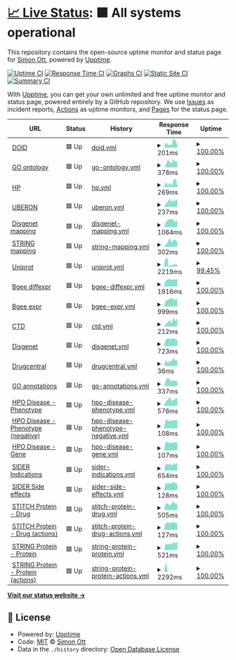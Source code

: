 # [📈 Live Status](https://nomisto.github.io/upptime): <!--live status--> **🟩 All systems operational**

This repository contains the open-source uptime monitor and status page for [Simon Ott](https://nomisto.github.io/upptime), powered by [Upptime](https://github.com/upptime/upptime).

[![Uptime CI](https://github.com/nomisto/upptime/workflows/Uptime%20CI/badge.svg)](https://github.com/nomisto/upptime/actions?query=workflow%3A%22Uptime+CI%22)
[![Response Time CI](https://github.com/nomisto/upptime/workflows/Response%20Time%20CI/badge.svg)](https://github.com/nomisto/upptime/actions?query=workflow%3A%22Response+Time+CI%22)
[![Graphs CI](https://github.com/nomisto/upptime/workflows/Graphs%20CI/badge.svg)](https://github.com/nomisto/upptime/actions?query=workflow%3A%22Graphs+CI%22)
[![Static Site CI](https://github.com/nomisto/upptime/workflows/Static%20Site%20CI/badge.svg)](https://github.com/nomisto/upptime/actions?query=workflow%3A%22Static+Site+CI%22)
[![Summary CI](https://github.com/nomisto/upptime/workflows/Summary%20CI/badge.svg)](https://github.com/nomisto/upptime/actions?query=workflow%3A%22Summary+CI%22)

With [Upptime](https://upptime.js.org), you can get your own unlimited and free uptime monitor and status page, powered entirely by a GitHub repository. We use [Issues](https://github.com/nomisto/upptime/issues) as incident reports, [Actions](https://github.com/nomisto/upptime/actions) as uptime monitors, and [Pages](https://nomisto.github.io/upptime) for the status page.

<!--start: status pages-->
<!-- This summary is generated by Upptime (https://github.com/upptime/upptime) -->
<!-- Do not edit this manually, your changes will be overwritten -->
<!-- prettier-ignore -->
| URL | Status | History | Response Time | Uptime |
| --- | ------ | ------- | ------------- | ------ |
| <img alt="" src="https://favicons.githubusercontent.com/raw.githubusercontent.com" height="13"> [DOID](https://raw.githubusercontent.com/DiseaseOntology/HumanDiseaseOntology/main/src/ontology/doid.obo) | 🟩 Up | [doid.yml](https://github.com/nomisto/upptime/commits/HEAD/history/doid.yml) | <details><summary><img alt="Response time graph" src="./graphs/doid/response-time-week.png" height="20"> 201ms</summary><br><a href="https://nomisto.github.io/upptime/history/doid"><img alt="Response time 253" src="https://img.shields.io/endpoint?url=https%3A%2F%2Fraw.githubusercontent.com%2Fnomisto%2Fupptime%2FHEAD%2Fapi%2Fdoid%2Fresponse-time.json"></a><br><a href="https://nomisto.github.io/upptime/history/doid"><img alt="24-hour response time 119" src="https://img.shields.io/endpoint?url=https%3A%2F%2Fraw.githubusercontent.com%2Fnomisto%2Fupptime%2FHEAD%2Fapi%2Fdoid%2Fresponse-time-day.json"></a><br><a href="https://nomisto.github.io/upptime/history/doid"><img alt="7-day response time 201" src="https://img.shields.io/endpoint?url=https%3A%2F%2Fraw.githubusercontent.com%2Fnomisto%2Fupptime%2FHEAD%2Fapi%2Fdoid%2Fresponse-time-week.json"></a><br><a href="https://nomisto.github.io/upptime/history/doid"><img alt="30-day response time 232" src="https://img.shields.io/endpoint?url=https%3A%2F%2Fraw.githubusercontent.com%2Fnomisto%2Fupptime%2FHEAD%2Fapi%2Fdoid%2Fresponse-time-month.json"></a><br><a href="https://nomisto.github.io/upptime/history/doid"><img alt="1-year response time 253" src="https://img.shields.io/endpoint?url=https%3A%2F%2Fraw.githubusercontent.com%2Fnomisto%2Fupptime%2FHEAD%2Fapi%2Fdoid%2Fresponse-time-year.json"></a></details> | <details><summary><a href="https://nomisto.github.io/upptime/history/doid">100.00%</a></summary><a href="https://nomisto.github.io/upptime/history/doid"><img alt="All-time uptime 100.00%" src="https://img.shields.io/endpoint?url=https%3A%2F%2Fraw.githubusercontent.com%2Fnomisto%2Fupptime%2FHEAD%2Fapi%2Fdoid%2Fuptime.json"></a><br><a href="https://nomisto.github.io/upptime/history/doid"><img alt="24-hour uptime 100.00%" src="https://img.shields.io/endpoint?url=https%3A%2F%2Fraw.githubusercontent.com%2Fnomisto%2Fupptime%2FHEAD%2Fapi%2Fdoid%2Fuptime-day.json"></a><br><a href="https://nomisto.github.io/upptime/history/doid"><img alt="7-day uptime 100.00%" src="https://img.shields.io/endpoint?url=https%3A%2F%2Fraw.githubusercontent.com%2Fnomisto%2Fupptime%2FHEAD%2Fapi%2Fdoid%2Fuptime-week.json"></a><br><a href="https://nomisto.github.io/upptime/history/doid"><img alt="30-day uptime 100.00%" src="https://img.shields.io/endpoint?url=https%3A%2F%2Fraw.githubusercontent.com%2Fnomisto%2Fupptime%2FHEAD%2Fapi%2Fdoid%2Fuptime-month.json"></a><br><a href="https://nomisto.github.io/upptime/history/doid"><img alt="1-year uptime 100.00%" src="https://img.shields.io/endpoint?url=https%3A%2F%2Fraw.githubusercontent.com%2Fnomisto%2Fupptime%2FHEAD%2Fapi%2Fdoid%2Fuptime-year.json"></a></details>
| <img alt="" src="https://favicons.githubusercontent.com/purl.obolibrary.org" height="13"> [GO ontology](http://purl.obolibrary.org/obo/go/go-basic.obo) | 🟩 Up | [go-ontology.yml](https://github.com/nomisto/upptime/commits/HEAD/history/go-ontology.yml) | <details><summary><img alt="Response time graph" src="./graphs/go-ontology/response-time-week.png" height="20"> 378ms</summary><br><a href="https://nomisto.github.io/upptime/history/go-ontology"><img alt="Response time 449" src="https://img.shields.io/endpoint?url=https%3A%2F%2Fraw.githubusercontent.com%2Fnomisto%2Fupptime%2FHEAD%2Fapi%2Fgo-ontology%2Fresponse-time.json"></a><br><a href="https://nomisto.github.io/upptime/history/go-ontology"><img alt="24-hour response time 425" src="https://img.shields.io/endpoint?url=https%3A%2F%2Fraw.githubusercontent.com%2Fnomisto%2Fupptime%2FHEAD%2Fapi%2Fgo-ontology%2Fresponse-time-day.json"></a><br><a href="https://nomisto.github.io/upptime/history/go-ontology"><img alt="7-day response time 378" src="https://img.shields.io/endpoint?url=https%3A%2F%2Fraw.githubusercontent.com%2Fnomisto%2Fupptime%2FHEAD%2Fapi%2Fgo-ontology%2Fresponse-time-week.json"></a><br><a href="https://nomisto.github.io/upptime/history/go-ontology"><img alt="30-day response time 451" src="https://img.shields.io/endpoint?url=https%3A%2F%2Fraw.githubusercontent.com%2Fnomisto%2Fupptime%2FHEAD%2Fapi%2Fgo-ontology%2Fresponse-time-month.json"></a><br><a href="https://nomisto.github.io/upptime/history/go-ontology"><img alt="1-year response time 449" src="https://img.shields.io/endpoint?url=https%3A%2F%2Fraw.githubusercontent.com%2Fnomisto%2Fupptime%2FHEAD%2Fapi%2Fgo-ontology%2Fresponse-time-year.json"></a></details> | <details><summary><a href="https://nomisto.github.io/upptime/history/go-ontology">100.00%</a></summary><a href="https://nomisto.github.io/upptime/history/go-ontology"><img alt="All-time uptime 100.00%" src="https://img.shields.io/endpoint?url=https%3A%2F%2Fraw.githubusercontent.com%2Fnomisto%2Fupptime%2FHEAD%2Fapi%2Fgo-ontology%2Fuptime.json"></a><br><a href="https://nomisto.github.io/upptime/history/go-ontology"><img alt="24-hour uptime 100.00%" src="https://img.shields.io/endpoint?url=https%3A%2F%2Fraw.githubusercontent.com%2Fnomisto%2Fupptime%2FHEAD%2Fapi%2Fgo-ontology%2Fuptime-day.json"></a><br><a href="https://nomisto.github.io/upptime/history/go-ontology"><img alt="7-day uptime 100.00%" src="https://img.shields.io/endpoint?url=https%3A%2F%2Fraw.githubusercontent.com%2Fnomisto%2Fupptime%2FHEAD%2Fapi%2Fgo-ontology%2Fuptime-week.json"></a><br><a href="https://nomisto.github.io/upptime/history/go-ontology"><img alt="30-day uptime 100.00%" src="https://img.shields.io/endpoint?url=https%3A%2F%2Fraw.githubusercontent.com%2Fnomisto%2Fupptime%2FHEAD%2Fapi%2Fgo-ontology%2Fuptime-month.json"></a><br><a href="https://nomisto.github.io/upptime/history/go-ontology"><img alt="1-year uptime 100.00%" src="https://img.shields.io/endpoint?url=https%3A%2F%2Fraw.githubusercontent.com%2Fnomisto%2Fupptime%2FHEAD%2Fapi%2Fgo-ontology%2Fuptime-year.json"></a></details>
| <img alt="" src="https://favicons.githubusercontent.com/raw.githubusercontent.com" height="13"> [HP](https://raw.githubusercontent.com/obophenotype/human-phenotype-ontology/master/hp.obo) | 🟩 Up | [hp.yml](https://github.com/nomisto/upptime/commits/HEAD/history/hp.yml) | <details><summary><img alt="Response time graph" src="./graphs/hp/response-time-week.png" height="20"> 269ms</summary><br><a href="https://nomisto.github.io/upptime/history/hp"><img alt="Response time 269" src="https://img.shields.io/endpoint?url=https%3A%2F%2Fraw.githubusercontent.com%2Fnomisto%2Fupptime%2FHEAD%2Fapi%2Fhp%2Fresponse-time.json"></a><br><a href="https://nomisto.github.io/upptime/history/hp"><img alt="24-hour response time 90" src="https://img.shields.io/endpoint?url=https%3A%2F%2Fraw.githubusercontent.com%2Fnomisto%2Fupptime%2FHEAD%2Fapi%2Fhp%2Fresponse-time-day.json"></a><br><a href="https://nomisto.github.io/upptime/history/hp"><img alt="7-day response time 269" src="https://img.shields.io/endpoint?url=https%3A%2F%2Fraw.githubusercontent.com%2Fnomisto%2Fupptime%2FHEAD%2Fapi%2Fhp%2Fresponse-time-week.json"></a><br><a href="https://nomisto.github.io/upptime/history/hp"><img alt="30-day response time 408" src="https://img.shields.io/endpoint?url=https%3A%2F%2Fraw.githubusercontent.com%2Fnomisto%2Fupptime%2FHEAD%2Fapi%2Fhp%2Fresponse-time-month.json"></a><br><a href="https://nomisto.github.io/upptime/history/hp"><img alt="1-year response time 269" src="https://img.shields.io/endpoint?url=https%3A%2F%2Fraw.githubusercontent.com%2Fnomisto%2Fupptime%2FHEAD%2Fapi%2Fhp%2Fresponse-time-year.json"></a></details> | <details><summary><a href="https://nomisto.github.io/upptime/history/hp">100.00%</a></summary><a href="https://nomisto.github.io/upptime/history/hp"><img alt="All-time uptime 100.00%" src="https://img.shields.io/endpoint?url=https%3A%2F%2Fraw.githubusercontent.com%2Fnomisto%2Fupptime%2FHEAD%2Fapi%2Fhp%2Fuptime.json"></a><br><a href="https://nomisto.github.io/upptime/history/hp"><img alt="24-hour uptime 100.00%" src="https://img.shields.io/endpoint?url=https%3A%2F%2Fraw.githubusercontent.com%2Fnomisto%2Fupptime%2FHEAD%2Fapi%2Fhp%2Fuptime-day.json"></a><br><a href="https://nomisto.github.io/upptime/history/hp"><img alt="7-day uptime 100.00%" src="https://img.shields.io/endpoint?url=https%3A%2F%2Fraw.githubusercontent.com%2Fnomisto%2Fupptime%2FHEAD%2Fapi%2Fhp%2Fuptime-week.json"></a><br><a href="https://nomisto.github.io/upptime/history/hp"><img alt="30-day uptime 100.00%" src="https://img.shields.io/endpoint?url=https%3A%2F%2Fraw.githubusercontent.com%2Fnomisto%2Fupptime%2FHEAD%2Fapi%2Fhp%2Fuptime-month.json"></a><br><a href="https://nomisto.github.io/upptime/history/hp"><img alt="1-year uptime 100.00%" src="https://img.shields.io/endpoint?url=https%3A%2F%2Fraw.githubusercontent.com%2Fnomisto%2Fupptime%2FHEAD%2Fapi%2Fhp%2Fuptime-year.json"></a></details>
| <img alt="" src="https://favicons.githubusercontent.com/ontologies.berkeleybop.org" height="13"> [UBERON](http://ontologies.berkeleybop.org/uberon/ext.obo) | 🟩 Up | [uberon.yml](https://github.com/nomisto/upptime/commits/HEAD/history/uberon.yml) | <details><summary><img alt="Response time graph" src="./graphs/uberon/response-time-week.png" height="20"> 237ms</summary><br><a href="https://nomisto.github.io/upptime/history/uberon"><img alt="Response time 264" src="https://img.shields.io/endpoint?url=https%3A%2F%2Fraw.githubusercontent.com%2Fnomisto%2Fupptime%2FHEAD%2Fapi%2Fuberon%2Fresponse-time.json"></a><br><a href="https://nomisto.github.io/upptime/history/uberon"><img alt="24-hour response time 307" src="https://img.shields.io/endpoint?url=https%3A%2F%2Fraw.githubusercontent.com%2Fnomisto%2Fupptime%2FHEAD%2Fapi%2Fuberon%2Fresponse-time-day.json"></a><br><a href="https://nomisto.github.io/upptime/history/uberon"><img alt="7-day response time 237" src="https://img.shields.io/endpoint?url=https%3A%2F%2Fraw.githubusercontent.com%2Fnomisto%2Fupptime%2FHEAD%2Fapi%2Fuberon%2Fresponse-time-week.json"></a><br><a href="https://nomisto.github.io/upptime/history/uberon"><img alt="30-day response time 260" src="https://img.shields.io/endpoint?url=https%3A%2F%2Fraw.githubusercontent.com%2Fnomisto%2Fupptime%2FHEAD%2Fapi%2Fuberon%2Fresponse-time-month.json"></a><br><a href="https://nomisto.github.io/upptime/history/uberon"><img alt="1-year response time 264" src="https://img.shields.io/endpoint?url=https%3A%2F%2Fraw.githubusercontent.com%2Fnomisto%2Fupptime%2FHEAD%2Fapi%2Fuberon%2Fresponse-time-year.json"></a></details> | <details><summary><a href="https://nomisto.github.io/upptime/history/uberon">100.00%</a></summary><a href="https://nomisto.github.io/upptime/history/uberon"><img alt="All-time uptime 100.00%" src="https://img.shields.io/endpoint?url=https%3A%2F%2Fraw.githubusercontent.com%2Fnomisto%2Fupptime%2FHEAD%2Fapi%2Fuberon%2Fuptime.json"></a><br><a href="https://nomisto.github.io/upptime/history/uberon"><img alt="24-hour uptime 100.00%" src="https://img.shields.io/endpoint?url=https%3A%2F%2Fraw.githubusercontent.com%2Fnomisto%2Fupptime%2FHEAD%2Fapi%2Fuberon%2Fuptime-day.json"></a><br><a href="https://nomisto.github.io/upptime/history/uberon"><img alt="7-day uptime 100.00%" src="https://img.shields.io/endpoint?url=https%3A%2F%2Fraw.githubusercontent.com%2Fnomisto%2Fupptime%2FHEAD%2Fapi%2Fuberon%2Fuptime-week.json"></a><br><a href="https://nomisto.github.io/upptime/history/uberon"><img alt="30-day uptime 100.00%" src="https://img.shields.io/endpoint?url=https%3A%2F%2Fraw.githubusercontent.com%2Fnomisto%2Fupptime%2FHEAD%2Fapi%2Fuberon%2Fuptime-month.json"></a><br><a href="https://nomisto.github.io/upptime/history/uberon"><img alt="1-year uptime 100.00%" src="https://img.shields.io/endpoint?url=https%3A%2F%2Fraw.githubusercontent.com%2Fnomisto%2Fupptime%2FHEAD%2Fapi%2Fuberon%2Fuptime-year.json"></a></details>
| <img alt="" src="https://favicons.githubusercontent.com/www.disgenet.org" height="13"> [Disgenet mapping](http://www.disgenet.org/static/disgenet_ap1/files/downloads/disease_mappings.tsv.gz) | 🟩 Up | [disgenet-mapping.yml](https://github.com/nomisto/upptime/commits/HEAD/history/disgenet-mapping.yml) | <details><summary><img alt="Response time graph" src="./graphs/disgenet-mapping/response-time-week.png" height="20"> 1064ms</summary><br><a href="https://nomisto.github.io/upptime/history/disgenet-mapping"><img alt="Response time 1039" src="https://img.shields.io/endpoint?url=https%3A%2F%2Fraw.githubusercontent.com%2Fnomisto%2Fupptime%2FHEAD%2Fapi%2Fdisgenet-mapping%2Fresponse-time.json"></a><br><a href="https://nomisto.github.io/upptime/history/disgenet-mapping"><img alt="24-hour response time 1137" src="https://img.shields.io/endpoint?url=https%3A%2F%2Fraw.githubusercontent.com%2Fnomisto%2Fupptime%2FHEAD%2Fapi%2Fdisgenet-mapping%2Fresponse-time-day.json"></a><br><a href="https://nomisto.github.io/upptime/history/disgenet-mapping"><img alt="7-day response time 1064" src="https://img.shields.io/endpoint?url=https%3A%2F%2Fraw.githubusercontent.com%2Fnomisto%2Fupptime%2FHEAD%2Fapi%2Fdisgenet-mapping%2Fresponse-time-week.json"></a><br><a href="https://nomisto.github.io/upptime/history/disgenet-mapping"><img alt="30-day response time 1004" src="https://img.shields.io/endpoint?url=https%3A%2F%2Fraw.githubusercontent.com%2Fnomisto%2Fupptime%2FHEAD%2Fapi%2Fdisgenet-mapping%2Fresponse-time-month.json"></a><br><a href="https://nomisto.github.io/upptime/history/disgenet-mapping"><img alt="1-year response time 1039" src="https://img.shields.io/endpoint?url=https%3A%2F%2Fraw.githubusercontent.com%2Fnomisto%2Fupptime%2FHEAD%2Fapi%2Fdisgenet-mapping%2Fresponse-time-year.json"></a></details> | <details><summary><a href="https://nomisto.github.io/upptime/history/disgenet-mapping">100.00%</a></summary><a href="https://nomisto.github.io/upptime/history/disgenet-mapping"><img alt="All-time uptime 99.92%" src="https://img.shields.io/endpoint?url=https%3A%2F%2Fraw.githubusercontent.com%2Fnomisto%2Fupptime%2FHEAD%2Fapi%2Fdisgenet-mapping%2Fuptime.json"></a><br><a href="https://nomisto.github.io/upptime/history/disgenet-mapping"><img alt="24-hour uptime 100.00%" src="https://img.shields.io/endpoint?url=https%3A%2F%2Fraw.githubusercontent.com%2Fnomisto%2Fupptime%2FHEAD%2Fapi%2Fdisgenet-mapping%2Fuptime-day.json"></a><br><a href="https://nomisto.github.io/upptime/history/disgenet-mapping"><img alt="7-day uptime 100.00%" src="https://img.shields.io/endpoint?url=https%3A%2F%2Fraw.githubusercontent.com%2Fnomisto%2Fupptime%2FHEAD%2Fapi%2Fdisgenet-mapping%2Fuptime-week.json"></a><br><a href="https://nomisto.github.io/upptime/history/disgenet-mapping"><img alt="30-day uptime 99.96%" src="https://img.shields.io/endpoint?url=https%3A%2F%2Fraw.githubusercontent.com%2Fnomisto%2Fupptime%2FHEAD%2Fapi%2Fdisgenet-mapping%2Fuptime-month.json"></a><br><a href="https://nomisto.github.io/upptime/history/disgenet-mapping"><img alt="1-year uptime 99.92%" src="https://img.shields.io/endpoint?url=https%3A%2F%2Fraw.githubusercontent.com%2Fnomisto%2Fupptime%2FHEAD%2Fapi%2Fdisgenet-mapping%2Fuptime-year.json"></a></details>
| <img alt="" src="https://favicons.githubusercontent.com/string-db.org" height="13"> [STRING mapping](http://string-db.org/mapping_files/entrez/human.entrez_2_string.2018.tsv.gz) | 🟩 Up | [string-mapping.yml](https://github.com/nomisto/upptime/commits/HEAD/history/string-mapping.yml) | <details><summary><img alt="Response time graph" src="./graphs/string-mapping/response-time-week.png" height="20"> 302ms</summary><br><a href="https://nomisto.github.io/upptime/history/string-mapping"><img alt="Response time 326" src="https://img.shields.io/endpoint?url=https%3A%2F%2Fraw.githubusercontent.com%2Fnomisto%2Fupptime%2FHEAD%2Fapi%2Fstring-mapping%2Fresponse-time.json"></a><br><a href="https://nomisto.github.io/upptime/history/string-mapping"><img alt="24-hour response time 222" src="https://img.shields.io/endpoint?url=https%3A%2F%2Fraw.githubusercontent.com%2Fnomisto%2Fupptime%2FHEAD%2Fapi%2Fstring-mapping%2Fresponse-time-day.json"></a><br><a href="https://nomisto.github.io/upptime/history/string-mapping"><img alt="7-day response time 302" src="https://img.shields.io/endpoint?url=https%3A%2F%2Fraw.githubusercontent.com%2Fnomisto%2Fupptime%2FHEAD%2Fapi%2Fstring-mapping%2Fresponse-time-week.json"></a><br><a href="https://nomisto.github.io/upptime/history/string-mapping"><img alt="30-day response time 320" src="https://img.shields.io/endpoint?url=https%3A%2F%2Fraw.githubusercontent.com%2Fnomisto%2Fupptime%2FHEAD%2Fapi%2Fstring-mapping%2Fresponse-time-month.json"></a><br><a href="https://nomisto.github.io/upptime/history/string-mapping"><img alt="1-year response time 326" src="https://img.shields.io/endpoint?url=https%3A%2F%2Fraw.githubusercontent.com%2Fnomisto%2Fupptime%2FHEAD%2Fapi%2Fstring-mapping%2Fresponse-time-year.json"></a></details> | <details><summary><a href="https://nomisto.github.io/upptime/history/string-mapping">100.00%</a></summary><a href="https://nomisto.github.io/upptime/history/string-mapping"><img alt="All-time uptime 99.98%" src="https://img.shields.io/endpoint?url=https%3A%2F%2Fraw.githubusercontent.com%2Fnomisto%2Fupptime%2FHEAD%2Fapi%2Fstring-mapping%2Fuptime.json"></a><br><a href="https://nomisto.github.io/upptime/history/string-mapping"><img alt="24-hour uptime 100.00%" src="https://img.shields.io/endpoint?url=https%3A%2F%2Fraw.githubusercontent.com%2Fnomisto%2Fupptime%2FHEAD%2Fapi%2Fstring-mapping%2Fuptime-day.json"></a><br><a href="https://nomisto.github.io/upptime/history/string-mapping"><img alt="7-day uptime 100.00%" src="https://img.shields.io/endpoint?url=https%3A%2F%2Fraw.githubusercontent.com%2Fnomisto%2Fupptime%2FHEAD%2Fapi%2Fstring-mapping%2Fuptime-week.json"></a><br><a href="https://nomisto.github.io/upptime/history/string-mapping"><img alt="30-day uptime 100.00%" src="https://img.shields.io/endpoint?url=https%3A%2F%2Fraw.githubusercontent.com%2Fnomisto%2Fupptime%2FHEAD%2Fapi%2Fstring-mapping%2Fuptime-month.json"></a><br><a href="https://nomisto.github.io/upptime/history/string-mapping"><img alt="1-year uptime 99.98%" src="https://img.shields.io/endpoint?url=https%3A%2F%2Fraw.githubusercontent.com%2Fnomisto%2Fupptime%2FHEAD%2Fapi%2Fstring-mapping%2Fuptime-year.json"></a></details>
| <img alt="" src="https://favicons.githubusercontent.com/ftp.uniprot.org" height="13"> [Uniprot](ftp://ftp.uniprot.org/pub/databases/uniprot/current_release/knowledgebase/idmapping/by_organism/HUMAN_9606_idmapping_selected.tab.gz) | 🟩 Up | [uniprot.yml](https://github.com/nomisto/upptime/commits/HEAD/history/uniprot.yml) | <details><summary><img alt="Response time graph" src="./graphs/uniprot/response-time-week.png" height="20"> 2219ms</summary><br><a href="https://nomisto.github.io/upptime/history/uniprot"><img alt="Response time 3072" src="https://img.shields.io/endpoint?url=https%3A%2F%2Fraw.githubusercontent.com%2Fnomisto%2Fupptime%2FHEAD%2Fapi%2Funiprot%2Fresponse-time.json"></a><br><a href="https://nomisto.github.io/upptime/history/uniprot"><img alt="24-hour response time 1370" src="https://img.shields.io/endpoint?url=https%3A%2F%2Fraw.githubusercontent.com%2Fnomisto%2Fupptime%2FHEAD%2Fapi%2Funiprot%2Fresponse-time-day.json"></a><br><a href="https://nomisto.github.io/upptime/history/uniprot"><img alt="7-day response time 2219" src="https://img.shields.io/endpoint?url=https%3A%2F%2Fraw.githubusercontent.com%2Fnomisto%2Fupptime%2FHEAD%2Fapi%2Funiprot%2Fresponse-time-week.json"></a><br><a href="https://nomisto.github.io/upptime/history/uniprot"><img alt="30-day response time 1699" src="https://img.shields.io/endpoint?url=https%3A%2F%2Fraw.githubusercontent.com%2Fnomisto%2Fupptime%2FHEAD%2Fapi%2Funiprot%2Fresponse-time-month.json"></a><br><a href="https://nomisto.github.io/upptime/history/uniprot"><img alt="1-year response time 3072" src="https://img.shields.io/endpoint?url=https%3A%2F%2Fraw.githubusercontent.com%2Fnomisto%2Fupptime%2FHEAD%2Fapi%2Funiprot%2Fresponse-time-year.json"></a></details> | <details><summary><a href="https://nomisto.github.io/upptime/history/uniprot">99.45%</a></summary><a href="https://nomisto.github.io/upptime/history/uniprot"><img alt="All-time uptime 99.47%" src="https://img.shields.io/endpoint?url=https%3A%2F%2Fraw.githubusercontent.com%2Fnomisto%2Fupptime%2FHEAD%2Fapi%2Funiprot%2Fuptime.json"></a><br><a href="https://nomisto.github.io/upptime/history/uniprot"><img alt="24-hour uptime 97.26%" src="https://img.shields.io/endpoint?url=https%3A%2F%2Fraw.githubusercontent.com%2Fnomisto%2Fupptime%2FHEAD%2Fapi%2Funiprot%2Fuptime-day.json"></a><br><a href="https://nomisto.github.io/upptime/history/uniprot"><img alt="7-day uptime 99.45%" src="https://img.shields.io/endpoint?url=https%3A%2F%2Fraw.githubusercontent.com%2Fnomisto%2Fupptime%2FHEAD%2Fapi%2Funiprot%2Fuptime-week.json"></a><br><a href="https://nomisto.github.io/upptime/history/uniprot"><img alt="30-day uptime 99.87%" src="https://img.shields.io/endpoint?url=https%3A%2F%2Fraw.githubusercontent.com%2Fnomisto%2Fupptime%2FHEAD%2Fapi%2Funiprot%2Fuptime-month.json"></a><br><a href="https://nomisto.github.io/upptime/history/uniprot"><img alt="1-year uptime 99.47%" src="https://img.shields.io/endpoint?url=https%3A%2F%2Fraw.githubusercontent.com%2Fnomisto%2Fupptime%2FHEAD%2Fapi%2Funiprot%2Fuptime-year.json"></a></details>
| <img alt="" src="https://favicons.githubusercontent.com/ftp.bgee.org" height="13"> [Bgee diffexpr](ftp://ftp.bgee.org/bgee_v13/download/calls/diff_expr_calls/Homo_sapiens_diffexpr-anatomy-simple.tsv.zip) | 🟩 Up | [bgee-diffexpr.yml](https://github.com/nomisto/upptime/commits/HEAD/history/bgee-diffexpr.yml) | <details><summary><img alt="Response time graph" src="./graphs/bgee-diffexpr/response-time-week.png" height="20"> 1916ms</summary><br><a href="https://nomisto.github.io/upptime/history/bgee-diffexpr"><img alt="Response time 2045" src="https://img.shields.io/endpoint?url=https%3A%2F%2Fraw.githubusercontent.com%2Fnomisto%2Fupptime%2FHEAD%2Fapi%2Fbgee-diffexpr%2Fresponse-time.json"></a><br><a href="https://nomisto.github.io/upptime/history/bgee-diffexpr"><img alt="24-hour response time 2061" src="https://img.shields.io/endpoint?url=https%3A%2F%2Fraw.githubusercontent.com%2Fnomisto%2Fupptime%2FHEAD%2Fapi%2Fbgee-diffexpr%2Fresponse-time-day.json"></a><br><a href="https://nomisto.github.io/upptime/history/bgee-diffexpr"><img alt="7-day response time 1916" src="https://img.shields.io/endpoint?url=https%3A%2F%2Fraw.githubusercontent.com%2Fnomisto%2Fupptime%2FHEAD%2Fapi%2Fbgee-diffexpr%2Fresponse-time-week.json"></a><br><a href="https://nomisto.github.io/upptime/history/bgee-diffexpr"><img alt="30-day response time 1982" src="https://img.shields.io/endpoint?url=https%3A%2F%2Fraw.githubusercontent.com%2Fnomisto%2Fupptime%2FHEAD%2Fapi%2Fbgee-diffexpr%2Fresponse-time-month.json"></a><br><a href="https://nomisto.github.io/upptime/history/bgee-diffexpr"><img alt="1-year response time 2045" src="https://img.shields.io/endpoint?url=https%3A%2F%2Fraw.githubusercontent.com%2Fnomisto%2Fupptime%2FHEAD%2Fapi%2Fbgee-diffexpr%2Fresponse-time-year.json"></a></details> | <details><summary><a href="https://nomisto.github.io/upptime/history/bgee-diffexpr">100.00%</a></summary><a href="https://nomisto.github.io/upptime/history/bgee-diffexpr"><img alt="All-time uptime 99.99%" src="https://img.shields.io/endpoint?url=https%3A%2F%2Fraw.githubusercontent.com%2Fnomisto%2Fupptime%2FHEAD%2Fapi%2Fbgee-diffexpr%2Fuptime.json"></a><br><a href="https://nomisto.github.io/upptime/history/bgee-diffexpr"><img alt="24-hour uptime 100.00%" src="https://img.shields.io/endpoint?url=https%3A%2F%2Fraw.githubusercontent.com%2Fnomisto%2Fupptime%2FHEAD%2Fapi%2Fbgee-diffexpr%2Fuptime-day.json"></a><br><a href="https://nomisto.github.io/upptime/history/bgee-diffexpr"><img alt="7-day uptime 100.00%" src="https://img.shields.io/endpoint?url=https%3A%2F%2Fraw.githubusercontent.com%2Fnomisto%2Fupptime%2FHEAD%2Fapi%2Fbgee-diffexpr%2Fuptime-week.json"></a><br><a href="https://nomisto.github.io/upptime/history/bgee-diffexpr"><img alt="30-day uptime 99.95%" src="https://img.shields.io/endpoint?url=https%3A%2F%2Fraw.githubusercontent.com%2Fnomisto%2Fupptime%2FHEAD%2Fapi%2Fbgee-diffexpr%2Fuptime-month.json"></a><br><a href="https://nomisto.github.io/upptime/history/bgee-diffexpr"><img alt="1-year uptime 99.99%" src="https://img.shields.io/endpoint?url=https%3A%2F%2Fraw.githubusercontent.com%2Fnomisto%2Fupptime%2FHEAD%2Fapi%2Fbgee-diffexpr%2Fuptime-year.json"></a></details>
| <img alt="" src="https://favicons.githubusercontent.com/ftp.bgee.org" height="13"> [Bgee expr](ftp://ftp.bgee.org/current/download/calls/expr_calls/Homo_sapiens_expr_simple.tsv.gz) | 🟩 Up | [bgee-expr.yml](https://github.com/nomisto/upptime/commits/HEAD/history/bgee-expr.yml) | <details><summary><img alt="Response time graph" src="./graphs/bgee-expr/response-time-week.png" height="20"> 999ms</summary><br><a href="https://nomisto.github.io/upptime/history/bgee-expr"><img alt="Response time 955" src="https://img.shields.io/endpoint?url=https%3A%2F%2Fraw.githubusercontent.com%2Fnomisto%2Fupptime%2FHEAD%2Fapi%2Fbgee-expr%2Fresponse-time.json"></a><br><a href="https://nomisto.github.io/upptime/history/bgee-expr"><img alt="24-hour response time 1103" src="https://img.shields.io/endpoint?url=https%3A%2F%2Fraw.githubusercontent.com%2Fnomisto%2Fupptime%2FHEAD%2Fapi%2Fbgee-expr%2Fresponse-time-day.json"></a><br><a href="https://nomisto.github.io/upptime/history/bgee-expr"><img alt="7-day response time 999" src="https://img.shields.io/endpoint?url=https%3A%2F%2Fraw.githubusercontent.com%2Fnomisto%2Fupptime%2FHEAD%2Fapi%2Fbgee-expr%2Fresponse-time-week.json"></a><br><a href="https://nomisto.github.io/upptime/history/bgee-expr"><img alt="30-day response time 946" src="https://img.shields.io/endpoint?url=https%3A%2F%2Fraw.githubusercontent.com%2Fnomisto%2Fupptime%2FHEAD%2Fapi%2Fbgee-expr%2Fresponse-time-month.json"></a><br><a href="https://nomisto.github.io/upptime/history/bgee-expr"><img alt="1-year response time 955" src="https://img.shields.io/endpoint?url=https%3A%2F%2Fraw.githubusercontent.com%2Fnomisto%2Fupptime%2FHEAD%2Fapi%2Fbgee-expr%2Fresponse-time-year.json"></a></details> | <details><summary><a href="https://nomisto.github.io/upptime/history/bgee-expr">100.00%</a></summary><a href="https://nomisto.github.io/upptime/history/bgee-expr"><img alt="All-time uptime 100.00%" src="https://img.shields.io/endpoint?url=https%3A%2F%2Fraw.githubusercontent.com%2Fnomisto%2Fupptime%2FHEAD%2Fapi%2Fbgee-expr%2Fuptime.json"></a><br><a href="https://nomisto.github.io/upptime/history/bgee-expr"><img alt="24-hour uptime 100.00%" src="https://img.shields.io/endpoint?url=https%3A%2F%2Fraw.githubusercontent.com%2Fnomisto%2Fupptime%2FHEAD%2Fapi%2Fbgee-expr%2Fuptime-day.json"></a><br><a href="https://nomisto.github.io/upptime/history/bgee-expr"><img alt="7-day uptime 100.00%" src="https://img.shields.io/endpoint?url=https%3A%2F%2Fraw.githubusercontent.com%2Fnomisto%2Fupptime%2FHEAD%2Fapi%2Fbgee-expr%2Fuptime-week.json"></a><br><a href="https://nomisto.github.io/upptime/history/bgee-expr"><img alt="30-day uptime 100.00%" src="https://img.shields.io/endpoint?url=https%3A%2F%2Fraw.githubusercontent.com%2Fnomisto%2Fupptime%2FHEAD%2Fapi%2Fbgee-expr%2Fuptime-month.json"></a><br><a href="https://nomisto.github.io/upptime/history/bgee-expr"><img alt="1-year uptime 100.00%" src="https://img.shields.io/endpoint?url=https%3A%2F%2Fraw.githubusercontent.com%2Fnomisto%2Fupptime%2FHEAD%2Fapi%2Fbgee-expr%2Fuptime-year.json"></a></details>
| <img alt="" src="https://favicons.githubusercontent.com/ctdbase.org" height="13"> [CTD](http://ctdbase.org/reports/CTD_genes_pathways.tsv.gz) | 🟩 Up | [ctd.yml](https://github.com/nomisto/upptime/commits/HEAD/history/ctd.yml) | <details><summary><img alt="Response time graph" src="./graphs/ctd/response-time-week.png" height="20"> 212ms</summary><br><a href="https://nomisto.github.io/upptime/history/ctd"><img alt="Response time 230" src="https://img.shields.io/endpoint?url=https%3A%2F%2Fraw.githubusercontent.com%2Fnomisto%2Fupptime%2FHEAD%2Fapi%2Fctd%2Fresponse-time.json"></a><br><a href="https://nomisto.github.io/upptime/history/ctd"><img alt="24-hour response time 295" src="https://img.shields.io/endpoint?url=https%3A%2F%2Fraw.githubusercontent.com%2Fnomisto%2Fupptime%2FHEAD%2Fapi%2Fctd%2Fresponse-time-day.json"></a><br><a href="https://nomisto.github.io/upptime/history/ctd"><img alt="7-day response time 212" src="https://img.shields.io/endpoint?url=https%3A%2F%2Fraw.githubusercontent.com%2Fnomisto%2Fupptime%2FHEAD%2Fapi%2Fctd%2Fresponse-time-week.json"></a><br><a href="https://nomisto.github.io/upptime/history/ctd"><img alt="30-day response time 197" src="https://img.shields.io/endpoint?url=https%3A%2F%2Fraw.githubusercontent.com%2Fnomisto%2Fupptime%2FHEAD%2Fapi%2Fctd%2Fresponse-time-month.json"></a><br><a href="https://nomisto.github.io/upptime/history/ctd"><img alt="1-year response time 230" src="https://img.shields.io/endpoint?url=https%3A%2F%2Fraw.githubusercontent.com%2Fnomisto%2Fupptime%2FHEAD%2Fapi%2Fctd%2Fresponse-time-year.json"></a></details> | <details><summary><a href="https://nomisto.github.io/upptime/history/ctd">100.00%</a></summary><a href="https://nomisto.github.io/upptime/history/ctd"><img alt="All-time uptime 99.96%" src="https://img.shields.io/endpoint?url=https%3A%2F%2Fraw.githubusercontent.com%2Fnomisto%2Fupptime%2FHEAD%2Fapi%2Fctd%2Fuptime.json"></a><br><a href="https://nomisto.github.io/upptime/history/ctd"><img alt="24-hour uptime 100.00%" src="https://img.shields.io/endpoint?url=https%3A%2F%2Fraw.githubusercontent.com%2Fnomisto%2Fupptime%2FHEAD%2Fapi%2Fctd%2Fuptime-day.json"></a><br><a href="https://nomisto.github.io/upptime/history/ctd"><img alt="7-day uptime 100.00%" src="https://img.shields.io/endpoint?url=https%3A%2F%2Fraw.githubusercontent.com%2Fnomisto%2Fupptime%2FHEAD%2Fapi%2Fctd%2Fuptime-week.json"></a><br><a href="https://nomisto.github.io/upptime/history/ctd"><img alt="30-day uptime 100.00%" src="https://img.shields.io/endpoint?url=https%3A%2F%2Fraw.githubusercontent.com%2Fnomisto%2Fupptime%2FHEAD%2Fapi%2Fctd%2Fuptime-month.json"></a><br><a href="https://nomisto.github.io/upptime/history/ctd"><img alt="1-year uptime 99.96%" src="https://img.shields.io/endpoint?url=https%3A%2F%2Fraw.githubusercontent.com%2Fnomisto%2Fupptime%2FHEAD%2Fapi%2Fctd%2Fuptime-year.json"></a></details>
| <img alt="" src="https://favicons.githubusercontent.com/www.disgenet.org" height="13"> [Disgenet](http://www.disgenet.org/static/disgenet_ap1/files/downloads/curated_gene_disease_associations.tsv.gz) | 🟩 Up | [disgenet.yml](https://github.com/nomisto/upptime/commits/HEAD/history/disgenet.yml) | <details><summary><img alt="Response time graph" src="./graphs/disgenet/response-time-week.png" height="20"> 723ms</summary><br><a href="https://nomisto.github.io/upptime/history/disgenet"><img alt="Response time 756" src="https://img.shields.io/endpoint?url=https%3A%2F%2Fraw.githubusercontent.com%2Fnomisto%2Fupptime%2FHEAD%2Fapi%2Fdisgenet%2Fresponse-time.json"></a><br><a href="https://nomisto.github.io/upptime/history/disgenet"><img alt="24-hour response time 668" src="https://img.shields.io/endpoint?url=https%3A%2F%2Fraw.githubusercontent.com%2Fnomisto%2Fupptime%2FHEAD%2Fapi%2Fdisgenet%2Fresponse-time-day.json"></a><br><a href="https://nomisto.github.io/upptime/history/disgenet"><img alt="7-day response time 723" src="https://img.shields.io/endpoint?url=https%3A%2F%2Fraw.githubusercontent.com%2Fnomisto%2Fupptime%2FHEAD%2Fapi%2Fdisgenet%2Fresponse-time-week.json"></a><br><a href="https://nomisto.github.io/upptime/history/disgenet"><img alt="30-day response time 723" src="https://img.shields.io/endpoint?url=https%3A%2F%2Fraw.githubusercontent.com%2Fnomisto%2Fupptime%2FHEAD%2Fapi%2Fdisgenet%2Fresponse-time-month.json"></a><br><a href="https://nomisto.github.io/upptime/history/disgenet"><img alt="1-year response time 756" src="https://img.shields.io/endpoint?url=https%3A%2F%2Fraw.githubusercontent.com%2Fnomisto%2Fupptime%2FHEAD%2Fapi%2Fdisgenet%2Fresponse-time-year.json"></a></details> | <details><summary><a href="https://nomisto.github.io/upptime/history/disgenet">100.00%</a></summary><a href="https://nomisto.github.io/upptime/history/disgenet"><img alt="All-time uptime 99.92%" src="https://img.shields.io/endpoint?url=https%3A%2F%2Fraw.githubusercontent.com%2Fnomisto%2Fupptime%2FHEAD%2Fapi%2Fdisgenet%2Fuptime.json"></a><br><a href="https://nomisto.github.io/upptime/history/disgenet"><img alt="24-hour uptime 100.00%" src="https://img.shields.io/endpoint?url=https%3A%2F%2Fraw.githubusercontent.com%2Fnomisto%2Fupptime%2FHEAD%2Fapi%2Fdisgenet%2Fuptime-day.json"></a><br><a href="https://nomisto.github.io/upptime/history/disgenet"><img alt="7-day uptime 100.00%" src="https://img.shields.io/endpoint?url=https%3A%2F%2Fraw.githubusercontent.com%2Fnomisto%2Fupptime%2FHEAD%2Fapi%2Fdisgenet%2Fuptime-week.json"></a><br><a href="https://nomisto.github.io/upptime/history/disgenet"><img alt="30-day uptime 99.96%" src="https://img.shields.io/endpoint?url=https%3A%2F%2Fraw.githubusercontent.com%2Fnomisto%2Fupptime%2FHEAD%2Fapi%2Fdisgenet%2Fuptime-month.json"></a><br><a href="https://nomisto.github.io/upptime/history/disgenet"><img alt="1-year uptime 99.92%" src="https://img.shields.io/endpoint?url=https%3A%2F%2Fraw.githubusercontent.com%2Fnomisto%2Fupptime%2FHEAD%2Fapi%2Fdisgenet%2Fuptime-year.json"></a></details>
| <img alt="" src="https://favicons.githubusercontent.com/unmtid-shinyapps.net" height="13"> [Drugcentral](https://unmtid-shinyapps.net/download/DrugCentral/20180826/drugcentral.dump.08262018.sql.gz) | 🟩 Up | [drugcentral.yml](https://github.com/nomisto/upptime/commits/HEAD/history/drugcentral.yml) | <details><summary><img alt="Response time graph" src="./graphs/drugcentral/response-time-week.png" height="20"> 36ms</summary><br><a href="https://nomisto.github.io/upptime/history/drugcentral"><img alt="Response time 48" src="https://img.shields.io/endpoint?url=https%3A%2F%2Fraw.githubusercontent.com%2Fnomisto%2Fupptime%2FHEAD%2Fapi%2Fdrugcentral%2Fresponse-time.json"></a><br><a href="https://nomisto.github.io/upptime/history/drugcentral"><img alt="24-hour response time 41" src="https://img.shields.io/endpoint?url=https%3A%2F%2Fraw.githubusercontent.com%2Fnomisto%2Fupptime%2FHEAD%2Fapi%2Fdrugcentral%2Fresponse-time-day.json"></a><br><a href="https://nomisto.github.io/upptime/history/drugcentral"><img alt="7-day response time 36" src="https://img.shields.io/endpoint?url=https%3A%2F%2Fraw.githubusercontent.com%2Fnomisto%2Fupptime%2FHEAD%2Fapi%2Fdrugcentral%2Fresponse-time-week.json"></a><br><a href="https://nomisto.github.io/upptime/history/drugcentral"><img alt="30-day response time 37" src="https://img.shields.io/endpoint?url=https%3A%2F%2Fraw.githubusercontent.com%2Fnomisto%2Fupptime%2FHEAD%2Fapi%2Fdrugcentral%2Fresponse-time-month.json"></a><br><a href="https://nomisto.github.io/upptime/history/drugcentral"><img alt="1-year response time 48" src="https://img.shields.io/endpoint?url=https%3A%2F%2Fraw.githubusercontent.com%2Fnomisto%2Fupptime%2FHEAD%2Fapi%2Fdrugcentral%2Fresponse-time-year.json"></a></details> | <details><summary><a href="https://nomisto.github.io/upptime/history/drugcentral">100.00%</a></summary><a href="https://nomisto.github.io/upptime/history/drugcentral"><img alt="All-time uptime 99.98%" src="https://img.shields.io/endpoint?url=https%3A%2F%2Fraw.githubusercontent.com%2Fnomisto%2Fupptime%2FHEAD%2Fapi%2Fdrugcentral%2Fuptime.json"></a><br><a href="https://nomisto.github.io/upptime/history/drugcentral"><img alt="24-hour uptime 100.00%" src="https://img.shields.io/endpoint?url=https%3A%2F%2Fraw.githubusercontent.com%2Fnomisto%2Fupptime%2FHEAD%2Fapi%2Fdrugcentral%2Fuptime-day.json"></a><br><a href="https://nomisto.github.io/upptime/history/drugcentral"><img alt="7-day uptime 100.00%" src="https://img.shields.io/endpoint?url=https%3A%2F%2Fraw.githubusercontent.com%2Fnomisto%2Fupptime%2FHEAD%2Fapi%2Fdrugcentral%2Fuptime-week.json"></a><br><a href="https://nomisto.github.io/upptime/history/drugcentral"><img alt="30-day uptime 100.00%" src="https://img.shields.io/endpoint?url=https%3A%2F%2Fraw.githubusercontent.com%2Fnomisto%2Fupptime%2FHEAD%2Fapi%2Fdrugcentral%2Fuptime-month.json"></a><br><a href="https://nomisto.github.io/upptime/history/drugcentral"><img alt="1-year uptime 99.98%" src="https://img.shields.io/endpoint?url=https%3A%2F%2Fraw.githubusercontent.com%2Fnomisto%2Fupptime%2FHEAD%2Fapi%2Fdrugcentral%2Fuptime-year.json"></a></details>
| <img alt="" src="https://favicons.githubusercontent.com/geneontology.org" height="13"> [GO annotations](http://geneontology.org/gene-associations/goa_human.gaf.gz) | 🟩 Up | [go-annotations.yml](https://github.com/nomisto/upptime/commits/HEAD/history/go-annotations.yml) | <details><summary><img alt="Response time graph" src="./graphs/go-annotations/response-time-week.png" height="20"> 337ms</summary><br><a href="https://nomisto.github.io/upptime/history/go-annotations"><img alt="Response time 353" src="https://img.shields.io/endpoint?url=https%3A%2F%2Fraw.githubusercontent.com%2Fnomisto%2Fupptime%2FHEAD%2Fapi%2Fgo-annotations%2Fresponse-time.json"></a><br><a href="https://nomisto.github.io/upptime/history/go-annotations"><img alt="24-hour response time 299" src="https://img.shields.io/endpoint?url=https%3A%2F%2Fraw.githubusercontent.com%2Fnomisto%2Fupptime%2FHEAD%2Fapi%2Fgo-annotations%2Fresponse-time-day.json"></a><br><a href="https://nomisto.github.io/upptime/history/go-annotations"><img alt="7-day response time 337" src="https://img.shields.io/endpoint?url=https%3A%2F%2Fraw.githubusercontent.com%2Fnomisto%2Fupptime%2FHEAD%2Fapi%2Fgo-annotations%2Fresponse-time-week.json"></a><br><a href="https://nomisto.github.io/upptime/history/go-annotations"><img alt="30-day response time 336" src="https://img.shields.io/endpoint?url=https%3A%2F%2Fraw.githubusercontent.com%2Fnomisto%2Fupptime%2FHEAD%2Fapi%2Fgo-annotations%2Fresponse-time-month.json"></a><br><a href="https://nomisto.github.io/upptime/history/go-annotations"><img alt="1-year response time 353" src="https://img.shields.io/endpoint?url=https%3A%2F%2Fraw.githubusercontent.com%2Fnomisto%2Fupptime%2FHEAD%2Fapi%2Fgo-annotations%2Fresponse-time-year.json"></a></details> | <details><summary><a href="https://nomisto.github.io/upptime/history/go-annotations">100.00%</a></summary><a href="https://nomisto.github.io/upptime/history/go-annotations"><img alt="All-time uptime 100.00%" src="https://img.shields.io/endpoint?url=https%3A%2F%2Fraw.githubusercontent.com%2Fnomisto%2Fupptime%2FHEAD%2Fapi%2Fgo-annotations%2Fuptime.json"></a><br><a href="https://nomisto.github.io/upptime/history/go-annotations"><img alt="24-hour uptime 100.00%" src="https://img.shields.io/endpoint?url=https%3A%2F%2Fraw.githubusercontent.com%2Fnomisto%2Fupptime%2FHEAD%2Fapi%2Fgo-annotations%2Fuptime-day.json"></a><br><a href="https://nomisto.github.io/upptime/history/go-annotations"><img alt="7-day uptime 100.00%" src="https://img.shields.io/endpoint?url=https%3A%2F%2Fraw.githubusercontent.com%2Fnomisto%2Fupptime%2FHEAD%2Fapi%2Fgo-annotations%2Fuptime-week.json"></a><br><a href="https://nomisto.github.io/upptime/history/go-annotations"><img alt="30-day uptime 100.00%" src="https://img.shields.io/endpoint?url=https%3A%2F%2Fraw.githubusercontent.com%2Fnomisto%2Fupptime%2FHEAD%2Fapi%2Fgo-annotations%2Fuptime-month.json"></a><br><a href="https://nomisto.github.io/upptime/history/go-annotations"><img alt="1-year uptime 100.00%" src="https://img.shields.io/endpoint?url=https%3A%2F%2Fraw.githubusercontent.com%2Fnomisto%2Fupptime%2FHEAD%2Fapi%2Fgo-annotations%2Fuptime-year.json"></a></details>
| <img alt="" src="https://favicons.githubusercontent.com/purl.obolibrary.org" height="13"> [HPO Disease - Phenotype](http://purl.obolibrary.org/obo/hp/hpoa/phenotype_annotation.tab) | 🟩 Up | [hpo-disease-phenotype.yml](https://github.com/nomisto/upptime/commits/HEAD/history/hpo-disease-phenotype.yml) | <details><summary><img alt="Response time graph" src="./graphs/hpo-disease-phenotype/response-time-week.png" height="20"> 576ms</summary><br><a href="https://nomisto.github.io/upptime/history/hpo-disease-phenotype"><img alt="Response time 570" src="https://img.shields.io/endpoint?url=https%3A%2F%2Fraw.githubusercontent.com%2Fnomisto%2Fupptime%2FHEAD%2Fapi%2Fhpo-disease-phenotype%2Fresponse-time.json"></a><br><a href="https://nomisto.github.io/upptime/history/hpo-disease-phenotype"><img alt="24-hour response time 686" src="https://img.shields.io/endpoint?url=https%3A%2F%2Fraw.githubusercontent.com%2Fnomisto%2Fupptime%2FHEAD%2Fapi%2Fhpo-disease-phenotype%2Fresponse-time-day.json"></a><br><a href="https://nomisto.github.io/upptime/history/hpo-disease-phenotype"><img alt="7-day response time 576" src="https://img.shields.io/endpoint?url=https%3A%2F%2Fraw.githubusercontent.com%2Fnomisto%2Fupptime%2FHEAD%2Fapi%2Fhpo-disease-phenotype%2Fresponse-time-week.json"></a><br><a href="https://nomisto.github.io/upptime/history/hpo-disease-phenotype"><img alt="30-day response time 563" src="https://img.shields.io/endpoint?url=https%3A%2F%2Fraw.githubusercontent.com%2Fnomisto%2Fupptime%2FHEAD%2Fapi%2Fhpo-disease-phenotype%2Fresponse-time-month.json"></a><br><a href="https://nomisto.github.io/upptime/history/hpo-disease-phenotype"><img alt="1-year response time 570" src="https://img.shields.io/endpoint?url=https%3A%2F%2Fraw.githubusercontent.com%2Fnomisto%2Fupptime%2FHEAD%2Fapi%2Fhpo-disease-phenotype%2Fresponse-time-year.json"></a></details> | <details><summary><a href="https://nomisto.github.io/upptime/history/hpo-disease-phenotype">100.00%</a></summary><a href="https://nomisto.github.io/upptime/history/hpo-disease-phenotype"><img alt="All-time uptime 99.27%" src="https://img.shields.io/endpoint?url=https%3A%2F%2Fraw.githubusercontent.com%2Fnomisto%2Fupptime%2FHEAD%2Fapi%2Fhpo-disease-phenotype%2Fuptime.json"></a><br><a href="https://nomisto.github.io/upptime/history/hpo-disease-phenotype"><img alt="24-hour uptime 100.00%" src="https://img.shields.io/endpoint?url=https%3A%2F%2Fraw.githubusercontent.com%2Fnomisto%2Fupptime%2FHEAD%2Fapi%2Fhpo-disease-phenotype%2Fuptime-day.json"></a><br><a href="https://nomisto.github.io/upptime/history/hpo-disease-phenotype"><img alt="7-day uptime 100.00%" src="https://img.shields.io/endpoint?url=https%3A%2F%2Fraw.githubusercontent.com%2Fnomisto%2Fupptime%2FHEAD%2Fapi%2Fhpo-disease-phenotype%2Fuptime-week.json"></a><br><a href="https://nomisto.github.io/upptime/history/hpo-disease-phenotype"><img alt="30-day uptime 99.87%" src="https://img.shields.io/endpoint?url=https%3A%2F%2Fraw.githubusercontent.com%2Fnomisto%2Fupptime%2FHEAD%2Fapi%2Fhpo-disease-phenotype%2Fuptime-month.json"></a><br><a href="https://nomisto.github.io/upptime/history/hpo-disease-phenotype"><img alt="1-year uptime 99.27%" src="https://img.shields.io/endpoint?url=https%3A%2F%2Fraw.githubusercontent.com%2Fnomisto%2Fupptime%2FHEAD%2Fapi%2Fhpo-disease-phenotype%2Fuptime-year.json"></a></details>
| <img alt="" src="https://favicons.githubusercontent.com/purl.obolibrary.org" height="13"> [HPO Disease - Phenotype (negative)](http://purl.obolibrary.org/obo/hp/hpoa/phenotype_annotation_negated.tab) | 🟩 Up | [hpo-disease-phenotype-negative.yml](https://github.com/nomisto/upptime/commits/HEAD/history/hpo-disease-phenotype-negative.yml) | <details><summary><img alt="Response time graph" src="./graphs/hpo-disease-phenotype-negative/response-time-week.png" height="20"> 108ms</summary><br><a href="https://nomisto.github.io/upptime/history/hpo-disease-phenotype-negative"><img alt="Response time 107" src="https://img.shields.io/endpoint?url=https%3A%2F%2Fraw.githubusercontent.com%2Fnomisto%2Fupptime%2FHEAD%2Fapi%2Fhpo-disease-phenotype-negative%2Fresponse-time.json"></a><br><a href="https://nomisto.github.io/upptime/history/hpo-disease-phenotype-negative"><img alt="24-hour response time 110" src="https://img.shields.io/endpoint?url=https%3A%2F%2Fraw.githubusercontent.com%2Fnomisto%2Fupptime%2FHEAD%2Fapi%2Fhpo-disease-phenotype-negative%2Fresponse-time-day.json"></a><br><a href="https://nomisto.github.io/upptime/history/hpo-disease-phenotype-negative"><img alt="7-day response time 108" src="https://img.shields.io/endpoint?url=https%3A%2F%2Fraw.githubusercontent.com%2Fnomisto%2Fupptime%2FHEAD%2Fapi%2Fhpo-disease-phenotype-negative%2Fresponse-time-week.json"></a><br><a href="https://nomisto.github.io/upptime/history/hpo-disease-phenotype-negative"><img alt="30-day response time 105" src="https://img.shields.io/endpoint?url=https%3A%2F%2Fraw.githubusercontent.com%2Fnomisto%2Fupptime%2FHEAD%2Fapi%2Fhpo-disease-phenotype-negative%2Fresponse-time-month.json"></a><br><a href="https://nomisto.github.io/upptime/history/hpo-disease-phenotype-negative"><img alt="1-year response time 107" src="https://img.shields.io/endpoint?url=https%3A%2F%2Fraw.githubusercontent.com%2Fnomisto%2Fupptime%2FHEAD%2Fapi%2Fhpo-disease-phenotype-negative%2Fresponse-time-year.json"></a></details> | <details><summary><a href="https://nomisto.github.io/upptime/history/hpo-disease-phenotype-negative">100.00%</a></summary><a href="https://nomisto.github.io/upptime/history/hpo-disease-phenotype-negative"><img alt="All-time uptime 99.26%" src="https://img.shields.io/endpoint?url=https%3A%2F%2Fraw.githubusercontent.com%2Fnomisto%2Fupptime%2FHEAD%2Fapi%2Fhpo-disease-phenotype-negative%2Fuptime.json"></a><br><a href="https://nomisto.github.io/upptime/history/hpo-disease-phenotype-negative"><img alt="24-hour uptime 100.00%" src="https://img.shields.io/endpoint?url=https%3A%2F%2Fraw.githubusercontent.com%2Fnomisto%2Fupptime%2FHEAD%2Fapi%2Fhpo-disease-phenotype-negative%2Fuptime-day.json"></a><br><a href="https://nomisto.github.io/upptime/history/hpo-disease-phenotype-negative"><img alt="7-day uptime 100.00%" src="https://img.shields.io/endpoint?url=https%3A%2F%2Fraw.githubusercontent.com%2Fnomisto%2Fupptime%2FHEAD%2Fapi%2Fhpo-disease-phenotype-negative%2Fuptime-week.json"></a><br><a href="https://nomisto.github.io/upptime/history/hpo-disease-phenotype-negative"><img alt="30-day uptime 99.91%" src="https://img.shields.io/endpoint?url=https%3A%2F%2Fraw.githubusercontent.com%2Fnomisto%2Fupptime%2FHEAD%2Fapi%2Fhpo-disease-phenotype-negative%2Fuptime-month.json"></a><br><a href="https://nomisto.github.io/upptime/history/hpo-disease-phenotype-negative"><img alt="1-year uptime 99.26%" src="https://img.shields.io/endpoint?url=https%3A%2F%2Fraw.githubusercontent.com%2Fnomisto%2Fupptime%2FHEAD%2Fapi%2Fhpo-disease-phenotype-negative%2Fuptime-year.json"></a></details>
| <img alt="" src="https://favicons.githubusercontent.com/purl.obolibrary.org" height="13"> [HPO Disease - Gene](http://purl.obolibrary.org/obo/hp/hpoa/genes_to_phenotype.txt) | 🟩 Up | [hpo-disease-gene.yml](https://github.com/nomisto/upptime/commits/HEAD/history/hpo-disease-gene.yml) | <details><summary><img alt="Response time graph" src="./graphs/hpo-disease-gene/response-time-week.png" height="20"> 107ms</summary><br><a href="https://nomisto.github.io/upptime/history/hpo-disease-gene"><img alt="Response time 106" src="https://img.shields.io/endpoint?url=https%3A%2F%2Fraw.githubusercontent.com%2Fnomisto%2Fupptime%2FHEAD%2Fapi%2Fhpo-disease-gene%2Fresponse-time.json"></a><br><a href="https://nomisto.github.io/upptime/history/hpo-disease-gene"><img alt="24-hour response time 107" src="https://img.shields.io/endpoint?url=https%3A%2F%2Fraw.githubusercontent.com%2Fnomisto%2Fupptime%2FHEAD%2Fapi%2Fhpo-disease-gene%2Fresponse-time-day.json"></a><br><a href="https://nomisto.github.io/upptime/history/hpo-disease-gene"><img alt="7-day response time 107" src="https://img.shields.io/endpoint?url=https%3A%2F%2Fraw.githubusercontent.com%2Fnomisto%2Fupptime%2FHEAD%2Fapi%2Fhpo-disease-gene%2Fresponse-time-week.json"></a><br><a href="https://nomisto.github.io/upptime/history/hpo-disease-gene"><img alt="30-day response time 104" src="https://img.shields.io/endpoint?url=https%3A%2F%2Fraw.githubusercontent.com%2Fnomisto%2Fupptime%2FHEAD%2Fapi%2Fhpo-disease-gene%2Fresponse-time-month.json"></a><br><a href="https://nomisto.github.io/upptime/history/hpo-disease-gene"><img alt="1-year response time 106" src="https://img.shields.io/endpoint?url=https%3A%2F%2Fraw.githubusercontent.com%2Fnomisto%2Fupptime%2FHEAD%2Fapi%2Fhpo-disease-gene%2Fresponse-time-year.json"></a></details> | <details><summary><a href="https://nomisto.github.io/upptime/history/hpo-disease-gene">100.00%</a></summary><a href="https://nomisto.github.io/upptime/history/hpo-disease-gene"><img alt="All-time uptime 99.26%" src="https://img.shields.io/endpoint?url=https%3A%2F%2Fraw.githubusercontent.com%2Fnomisto%2Fupptime%2FHEAD%2Fapi%2Fhpo-disease-gene%2Fuptime.json"></a><br><a href="https://nomisto.github.io/upptime/history/hpo-disease-gene"><img alt="24-hour uptime 100.00%" src="https://img.shields.io/endpoint?url=https%3A%2F%2Fraw.githubusercontent.com%2Fnomisto%2Fupptime%2FHEAD%2Fapi%2Fhpo-disease-gene%2Fuptime-day.json"></a><br><a href="https://nomisto.github.io/upptime/history/hpo-disease-gene"><img alt="7-day uptime 100.00%" src="https://img.shields.io/endpoint?url=https%3A%2F%2Fraw.githubusercontent.com%2Fnomisto%2Fupptime%2FHEAD%2Fapi%2Fhpo-disease-gene%2Fuptime-week.json"></a><br><a href="https://nomisto.github.io/upptime/history/hpo-disease-gene"><img alt="30-day uptime 99.91%" src="https://img.shields.io/endpoint?url=https%3A%2F%2Fraw.githubusercontent.com%2Fnomisto%2Fupptime%2FHEAD%2Fapi%2Fhpo-disease-gene%2Fuptime-month.json"></a><br><a href="https://nomisto.github.io/upptime/history/hpo-disease-gene"><img alt="1-year uptime 99.26%" src="https://img.shields.io/endpoint?url=https%3A%2F%2Fraw.githubusercontent.com%2Fnomisto%2Fupptime%2FHEAD%2Fapi%2Fhpo-disease-gene%2Fuptime-year.json"></a></details>
| <img alt="" src="https://favicons.githubusercontent.com/sideeffects.embl.de" height="13"> [SIDER Indications](http://sideeffects.embl.de/media/download/meddra_all_indications.tsv.gz) | 🟩 Up | [sider-indications.yml](https://github.com/nomisto/upptime/commits/HEAD/history/sider-indications.yml) | <details><summary><img alt="Response time graph" src="./graphs/sider-indications/response-time-week.png" height="20"> 654ms</summary><br><a href="https://nomisto.github.io/upptime/history/sider-indications"><img alt="Response time 807" src="https://img.shields.io/endpoint?url=https%3A%2F%2Fraw.githubusercontent.com%2Fnomisto%2Fupptime%2FHEAD%2Fapi%2Fsider-indications%2Fresponse-time.json"></a><br><a href="https://nomisto.github.io/upptime/history/sider-indications"><img alt="24-hour response time 818" src="https://img.shields.io/endpoint?url=https%3A%2F%2Fraw.githubusercontent.com%2Fnomisto%2Fupptime%2FHEAD%2Fapi%2Fsider-indications%2Fresponse-time-day.json"></a><br><a href="https://nomisto.github.io/upptime/history/sider-indications"><img alt="7-day response time 654" src="https://img.shields.io/endpoint?url=https%3A%2F%2Fraw.githubusercontent.com%2Fnomisto%2Fupptime%2FHEAD%2Fapi%2Fsider-indications%2Fresponse-time-week.json"></a><br><a href="https://nomisto.github.io/upptime/history/sider-indications"><img alt="30-day response time 706" src="https://img.shields.io/endpoint?url=https%3A%2F%2Fraw.githubusercontent.com%2Fnomisto%2Fupptime%2FHEAD%2Fapi%2Fsider-indications%2Fresponse-time-month.json"></a><br><a href="https://nomisto.github.io/upptime/history/sider-indications"><img alt="1-year response time 807" src="https://img.shields.io/endpoint?url=https%3A%2F%2Fraw.githubusercontent.com%2Fnomisto%2Fupptime%2FHEAD%2Fapi%2Fsider-indications%2Fresponse-time-year.json"></a></details> | <details><summary><a href="https://nomisto.github.io/upptime/history/sider-indications">100.00%</a></summary><a href="https://nomisto.github.io/upptime/history/sider-indications"><img alt="All-time uptime 100.00%" src="https://img.shields.io/endpoint?url=https%3A%2F%2Fraw.githubusercontent.com%2Fnomisto%2Fupptime%2FHEAD%2Fapi%2Fsider-indications%2Fuptime.json"></a><br><a href="https://nomisto.github.io/upptime/history/sider-indications"><img alt="24-hour uptime 100.00%" src="https://img.shields.io/endpoint?url=https%3A%2F%2Fraw.githubusercontent.com%2Fnomisto%2Fupptime%2FHEAD%2Fapi%2Fsider-indications%2Fuptime-day.json"></a><br><a href="https://nomisto.github.io/upptime/history/sider-indications"><img alt="7-day uptime 100.00%" src="https://img.shields.io/endpoint?url=https%3A%2F%2Fraw.githubusercontent.com%2Fnomisto%2Fupptime%2FHEAD%2Fapi%2Fsider-indications%2Fuptime-week.json"></a><br><a href="https://nomisto.github.io/upptime/history/sider-indications"><img alt="30-day uptime 100.00%" src="https://img.shields.io/endpoint?url=https%3A%2F%2Fraw.githubusercontent.com%2Fnomisto%2Fupptime%2FHEAD%2Fapi%2Fsider-indications%2Fuptime-month.json"></a><br><a href="https://nomisto.github.io/upptime/history/sider-indications"><img alt="1-year uptime 100.00%" src="https://img.shields.io/endpoint?url=https%3A%2F%2Fraw.githubusercontent.com%2Fnomisto%2Fupptime%2FHEAD%2Fapi%2Fsider-indications%2Fuptime-year.json"></a></details>
| <img alt="" src="https://favicons.githubusercontent.com/sideeffects.embl.de" height="13"> [SIDER Side effects](http://sideeffects.embl.de/media/download/meddra_all_se.tsv.gz) | 🟩 Up | [sider-side-effects.yml](https://github.com/nomisto/upptime/commits/HEAD/history/sider-side-effects.yml) | <details><summary><img alt="Response time graph" src="./graphs/sider-side-effects/response-time-week.png" height="20"> 128ms</summary><br><a href="https://nomisto.github.io/upptime/history/sider-side-effects"><img alt="Response time 130" src="https://img.shields.io/endpoint?url=https%3A%2F%2Fraw.githubusercontent.com%2Fnomisto%2Fupptime%2FHEAD%2Fapi%2Fsider-side-effects%2Fresponse-time.json"></a><br><a href="https://nomisto.github.io/upptime/history/sider-side-effects"><img alt="24-hour response time 122" src="https://img.shields.io/endpoint?url=https%3A%2F%2Fraw.githubusercontent.com%2Fnomisto%2Fupptime%2FHEAD%2Fapi%2Fsider-side-effects%2Fresponse-time-day.json"></a><br><a href="https://nomisto.github.io/upptime/history/sider-side-effects"><img alt="7-day response time 128" src="https://img.shields.io/endpoint?url=https%3A%2F%2Fraw.githubusercontent.com%2Fnomisto%2Fupptime%2FHEAD%2Fapi%2Fsider-side-effects%2Fresponse-time-week.json"></a><br><a href="https://nomisto.github.io/upptime/history/sider-side-effects"><img alt="30-day response time 129" src="https://img.shields.io/endpoint?url=https%3A%2F%2Fraw.githubusercontent.com%2Fnomisto%2Fupptime%2FHEAD%2Fapi%2Fsider-side-effects%2Fresponse-time-month.json"></a><br><a href="https://nomisto.github.io/upptime/history/sider-side-effects"><img alt="1-year response time 130" src="https://img.shields.io/endpoint?url=https%3A%2F%2Fraw.githubusercontent.com%2Fnomisto%2Fupptime%2FHEAD%2Fapi%2Fsider-side-effects%2Fresponse-time-year.json"></a></details> | <details><summary><a href="https://nomisto.github.io/upptime/history/sider-side-effects">100.00%</a></summary><a href="https://nomisto.github.io/upptime/history/sider-side-effects"><img alt="All-time uptime 100.00%" src="https://img.shields.io/endpoint?url=https%3A%2F%2Fraw.githubusercontent.com%2Fnomisto%2Fupptime%2FHEAD%2Fapi%2Fsider-side-effects%2Fuptime.json"></a><br><a href="https://nomisto.github.io/upptime/history/sider-side-effects"><img alt="24-hour uptime 100.00%" src="https://img.shields.io/endpoint?url=https%3A%2F%2Fraw.githubusercontent.com%2Fnomisto%2Fupptime%2FHEAD%2Fapi%2Fsider-side-effects%2Fuptime-day.json"></a><br><a href="https://nomisto.github.io/upptime/history/sider-side-effects"><img alt="7-day uptime 100.00%" src="https://img.shields.io/endpoint?url=https%3A%2F%2Fraw.githubusercontent.com%2Fnomisto%2Fupptime%2FHEAD%2Fapi%2Fsider-side-effects%2Fuptime-week.json"></a><br><a href="https://nomisto.github.io/upptime/history/sider-side-effects"><img alt="30-day uptime 100.00%" src="https://img.shields.io/endpoint?url=https%3A%2F%2Fraw.githubusercontent.com%2Fnomisto%2Fupptime%2FHEAD%2Fapi%2Fsider-side-effects%2Fuptime-month.json"></a><br><a href="https://nomisto.github.io/upptime/history/sider-side-effects"><img alt="1-year uptime 100.00%" src="https://img.shields.io/endpoint?url=https%3A%2F%2Fraw.githubusercontent.com%2Fnomisto%2Fupptime%2FHEAD%2Fapi%2Fsider-side-effects%2Fuptime-year.json"></a></details>
| <img alt="" src="https://favicons.githubusercontent.com/stitch.embl.de" height="13"> [STITCH Protein - Drug](http://stitch.embl.de/download/protein_chemical.links.v5.0/9606.protein_chemical.links.v5.0.tsv.gz) | 🟩 Up | [stitch-protein-drug.yml](https://github.com/nomisto/upptime/commits/HEAD/history/stitch-protein-drug.yml) | <details><summary><img alt="Response time graph" src="./graphs/stitch-protein-drug/response-time-week.png" height="20"> 505ms</summary><br><a href="https://nomisto.github.io/upptime/history/stitch-protein-drug"><img alt="Response time 557" src="https://img.shields.io/endpoint?url=https%3A%2F%2Fraw.githubusercontent.com%2Fnomisto%2Fupptime%2FHEAD%2Fapi%2Fstitch-protein-drug%2Fresponse-time.json"></a><br><a href="https://nomisto.github.io/upptime/history/stitch-protein-drug"><img alt="24-hour response time 500" src="https://img.shields.io/endpoint?url=https%3A%2F%2Fraw.githubusercontent.com%2Fnomisto%2Fupptime%2FHEAD%2Fapi%2Fstitch-protein-drug%2Fresponse-time-day.json"></a><br><a href="https://nomisto.github.io/upptime/history/stitch-protein-drug"><img alt="7-day response time 505" src="https://img.shields.io/endpoint?url=https%3A%2F%2Fraw.githubusercontent.com%2Fnomisto%2Fupptime%2FHEAD%2Fapi%2Fstitch-protein-drug%2Fresponse-time-week.json"></a><br><a href="https://nomisto.github.io/upptime/history/stitch-protein-drug"><img alt="30-day response time 522" src="https://img.shields.io/endpoint?url=https%3A%2F%2Fraw.githubusercontent.com%2Fnomisto%2Fupptime%2FHEAD%2Fapi%2Fstitch-protein-drug%2Fresponse-time-month.json"></a><br><a href="https://nomisto.github.io/upptime/history/stitch-protein-drug"><img alt="1-year response time 557" src="https://img.shields.io/endpoint?url=https%3A%2F%2Fraw.githubusercontent.com%2Fnomisto%2Fupptime%2FHEAD%2Fapi%2Fstitch-protein-drug%2Fresponse-time-year.json"></a></details> | <details><summary><a href="https://nomisto.github.io/upptime/history/stitch-protein-drug">100.00%</a></summary><a href="https://nomisto.github.io/upptime/history/stitch-protein-drug"><img alt="All-time uptime 100.00%" src="https://img.shields.io/endpoint?url=https%3A%2F%2Fraw.githubusercontent.com%2Fnomisto%2Fupptime%2FHEAD%2Fapi%2Fstitch-protein-drug%2Fuptime.json"></a><br><a href="https://nomisto.github.io/upptime/history/stitch-protein-drug"><img alt="24-hour uptime 100.00%" src="https://img.shields.io/endpoint?url=https%3A%2F%2Fraw.githubusercontent.com%2Fnomisto%2Fupptime%2FHEAD%2Fapi%2Fstitch-protein-drug%2Fuptime-day.json"></a><br><a href="https://nomisto.github.io/upptime/history/stitch-protein-drug"><img alt="7-day uptime 100.00%" src="https://img.shields.io/endpoint?url=https%3A%2F%2Fraw.githubusercontent.com%2Fnomisto%2Fupptime%2FHEAD%2Fapi%2Fstitch-protein-drug%2Fuptime-week.json"></a><br><a href="https://nomisto.github.io/upptime/history/stitch-protein-drug"><img alt="30-day uptime 100.00%" src="https://img.shields.io/endpoint?url=https%3A%2F%2Fraw.githubusercontent.com%2Fnomisto%2Fupptime%2FHEAD%2Fapi%2Fstitch-protein-drug%2Fuptime-month.json"></a><br><a href="https://nomisto.github.io/upptime/history/stitch-protein-drug"><img alt="1-year uptime 100.00%" src="https://img.shields.io/endpoint?url=https%3A%2F%2Fraw.githubusercontent.com%2Fnomisto%2Fupptime%2FHEAD%2Fapi%2Fstitch-protein-drug%2Fuptime-year.json"></a></details>
| <img alt="" src="https://favicons.githubusercontent.com/stitch.embl.de" height="13"> [STITCH Protein - Drug (actions)](http://stitch.embl.de/download/actions.v5.0/9606.actions.v5.0.tsv.gz) | 🟩 Up | [stitch-protein-drug-actions.yml](https://github.com/nomisto/upptime/commits/HEAD/history/stitch-protein-drug-actions.yml) | <details><summary><img alt="Response time graph" src="./graphs/stitch-protein-drug-actions/response-time-week.png" height="20"> 127ms</summary><br><a href="https://nomisto.github.io/upptime/history/stitch-protein-drug-actions"><img alt="Response time 131" src="https://img.shields.io/endpoint?url=https%3A%2F%2Fraw.githubusercontent.com%2Fnomisto%2Fupptime%2FHEAD%2Fapi%2Fstitch-protein-drug-actions%2Fresponse-time.json"></a><br><a href="https://nomisto.github.io/upptime/history/stitch-protein-drug-actions"><img alt="24-hour response time 121" src="https://img.shields.io/endpoint?url=https%3A%2F%2Fraw.githubusercontent.com%2Fnomisto%2Fupptime%2FHEAD%2Fapi%2Fstitch-protein-drug-actions%2Fresponse-time-day.json"></a><br><a href="https://nomisto.github.io/upptime/history/stitch-protein-drug-actions"><img alt="7-day response time 127" src="https://img.shields.io/endpoint?url=https%3A%2F%2Fraw.githubusercontent.com%2Fnomisto%2Fupptime%2FHEAD%2Fapi%2Fstitch-protein-drug-actions%2Fresponse-time-week.json"></a><br><a href="https://nomisto.github.io/upptime/history/stitch-protein-drug-actions"><img alt="30-day response time 128" src="https://img.shields.io/endpoint?url=https%3A%2F%2Fraw.githubusercontent.com%2Fnomisto%2Fupptime%2FHEAD%2Fapi%2Fstitch-protein-drug-actions%2Fresponse-time-month.json"></a><br><a href="https://nomisto.github.io/upptime/history/stitch-protein-drug-actions"><img alt="1-year response time 131" src="https://img.shields.io/endpoint?url=https%3A%2F%2Fraw.githubusercontent.com%2Fnomisto%2Fupptime%2FHEAD%2Fapi%2Fstitch-protein-drug-actions%2Fresponse-time-year.json"></a></details> | <details><summary><a href="https://nomisto.github.io/upptime/history/stitch-protein-drug-actions">100.00%</a></summary><a href="https://nomisto.github.io/upptime/history/stitch-protein-drug-actions"><img alt="All-time uptime 100.00%" src="https://img.shields.io/endpoint?url=https%3A%2F%2Fraw.githubusercontent.com%2Fnomisto%2Fupptime%2FHEAD%2Fapi%2Fstitch-protein-drug-actions%2Fuptime.json"></a><br><a href="https://nomisto.github.io/upptime/history/stitch-protein-drug-actions"><img alt="24-hour uptime 100.00%" src="https://img.shields.io/endpoint?url=https%3A%2F%2Fraw.githubusercontent.com%2Fnomisto%2Fupptime%2FHEAD%2Fapi%2Fstitch-protein-drug-actions%2Fuptime-day.json"></a><br><a href="https://nomisto.github.io/upptime/history/stitch-protein-drug-actions"><img alt="7-day uptime 100.00%" src="https://img.shields.io/endpoint?url=https%3A%2F%2Fraw.githubusercontent.com%2Fnomisto%2Fupptime%2FHEAD%2Fapi%2Fstitch-protein-drug-actions%2Fuptime-week.json"></a><br><a href="https://nomisto.github.io/upptime/history/stitch-protein-drug-actions"><img alt="30-day uptime 100.00%" src="https://img.shields.io/endpoint?url=https%3A%2F%2Fraw.githubusercontent.com%2Fnomisto%2Fupptime%2FHEAD%2Fapi%2Fstitch-protein-drug-actions%2Fuptime-month.json"></a><br><a href="https://nomisto.github.io/upptime/history/stitch-protein-drug-actions"><img alt="1-year uptime 100.00%" src="https://img.shields.io/endpoint?url=https%3A%2F%2Fraw.githubusercontent.com%2Fnomisto%2Fupptime%2FHEAD%2Fapi%2Fstitch-protein-drug-actions%2Fuptime-year.json"></a></details>
| <img alt="" src="https://favicons.githubusercontent.com/stringdb-static.org" height="13"> [STRING Protein - Protein](https://stringdb-static.org/download/protein.links.v11.0/9606.protein.links.v11.0.txt.gz) | 🟩 Up | [string-protein-protein.yml](https://github.com/nomisto/upptime/commits/HEAD/history/string-protein-protein.yml) | <details><summary><img alt="Response time graph" src="./graphs/string-protein-protein/response-time-week.png" height="20"> 521ms</summary><br><a href="https://nomisto.github.io/upptime/history/string-protein-protein"><img alt="Response time 538" src="https://img.shields.io/endpoint?url=https%3A%2F%2Fraw.githubusercontent.com%2Fnomisto%2Fupptime%2FHEAD%2Fapi%2Fstring-protein-protein%2Fresponse-time.json"></a><br><a href="https://nomisto.github.io/upptime/history/string-protein-protein"><img alt="24-hour response time 660" src="https://img.shields.io/endpoint?url=https%3A%2F%2Fraw.githubusercontent.com%2Fnomisto%2Fupptime%2FHEAD%2Fapi%2Fstring-protein-protein%2Fresponse-time-day.json"></a><br><a href="https://nomisto.github.io/upptime/history/string-protein-protein"><img alt="7-day response time 521" src="https://img.shields.io/endpoint?url=https%3A%2F%2Fraw.githubusercontent.com%2Fnomisto%2Fupptime%2FHEAD%2Fapi%2Fstring-protein-protein%2Fresponse-time-week.json"></a><br><a href="https://nomisto.github.io/upptime/history/string-protein-protein"><img alt="30-day response time 517" src="https://img.shields.io/endpoint?url=https%3A%2F%2Fraw.githubusercontent.com%2Fnomisto%2Fupptime%2FHEAD%2Fapi%2Fstring-protein-protein%2Fresponse-time-month.json"></a><br><a href="https://nomisto.github.io/upptime/history/string-protein-protein"><img alt="1-year response time 538" src="https://img.shields.io/endpoint?url=https%3A%2F%2Fraw.githubusercontent.com%2Fnomisto%2Fupptime%2FHEAD%2Fapi%2Fstring-protein-protein%2Fresponse-time-year.json"></a></details> | <details><summary><a href="https://nomisto.github.io/upptime/history/string-protein-protein">100.00%</a></summary><a href="https://nomisto.github.io/upptime/history/string-protein-protein"><img alt="All-time uptime 100.00%" src="https://img.shields.io/endpoint?url=https%3A%2F%2Fraw.githubusercontent.com%2Fnomisto%2Fupptime%2FHEAD%2Fapi%2Fstring-protein-protein%2Fuptime.json"></a><br><a href="https://nomisto.github.io/upptime/history/string-protein-protein"><img alt="24-hour uptime 100.00%" src="https://img.shields.io/endpoint?url=https%3A%2F%2Fraw.githubusercontent.com%2Fnomisto%2Fupptime%2FHEAD%2Fapi%2Fstring-protein-protein%2Fuptime-day.json"></a><br><a href="https://nomisto.github.io/upptime/history/string-protein-protein"><img alt="7-day uptime 100.00%" src="https://img.shields.io/endpoint?url=https%3A%2F%2Fraw.githubusercontent.com%2Fnomisto%2Fupptime%2FHEAD%2Fapi%2Fstring-protein-protein%2Fuptime-week.json"></a><br><a href="https://nomisto.github.io/upptime/history/string-protein-protein"><img alt="30-day uptime 100.00%" src="https://img.shields.io/endpoint?url=https%3A%2F%2Fraw.githubusercontent.com%2Fnomisto%2Fupptime%2FHEAD%2Fapi%2Fstring-protein-protein%2Fuptime-month.json"></a><br><a href="https://nomisto.github.io/upptime/history/string-protein-protein"><img alt="1-year uptime 100.00%" src="https://img.shields.io/endpoint?url=https%3A%2F%2Fraw.githubusercontent.com%2Fnomisto%2Fupptime%2FHEAD%2Fapi%2Fstring-protein-protein%2Fuptime-year.json"></a></details>
| <img alt="" src="https://favicons.githubusercontent.com/stringdb-static.org" height="13"> [STRING Protein - Protein (actions)](https://stringdb-static.org/download/protein.actions.v11.0/9606.protein.actions.v11.0.txt.gz) | 🟩 Up | [string-protein-protein-actions.yml](https://github.com/nomisto/upptime/commits/HEAD/history/string-protein-protein-actions.yml) | <details><summary><img alt="Response time graph" src="./graphs/string-protein-protein-actions/response-time-week.png" height="20"> 2292ms</summary><br><a href="https://nomisto.github.io/upptime/history/string-protein-protein-actions"><img alt="Response time 354" src="https://img.shields.io/endpoint?url=https%3A%2F%2Fraw.githubusercontent.com%2Fnomisto%2Fupptime%2FHEAD%2Fapi%2Fstring-protein-protein-actions%2Fresponse-time.json"></a><br><a href="https://nomisto.github.io/upptime/history/string-protein-protein-actions"><img alt="24-hour response time 153" src="https://img.shields.io/endpoint?url=https%3A%2F%2Fraw.githubusercontent.com%2Fnomisto%2Fupptime%2FHEAD%2Fapi%2Fstring-protein-protein-actions%2Fresponse-time-day.json"></a><br><a href="https://nomisto.github.io/upptime/history/string-protein-protein-actions"><img alt="7-day response time 2292" src="https://img.shields.io/endpoint?url=https%3A%2F%2Fraw.githubusercontent.com%2Fnomisto%2Fupptime%2FHEAD%2Fapi%2Fstring-protein-protein-actions%2Fresponse-time-week.json"></a><br><a href="https://nomisto.github.io/upptime/history/string-protein-protein-actions"><img alt="30-day response time 794" src="https://img.shields.io/endpoint?url=https%3A%2F%2Fraw.githubusercontent.com%2Fnomisto%2Fupptime%2FHEAD%2Fapi%2Fstring-protein-protein-actions%2Fresponse-time-month.json"></a><br><a href="https://nomisto.github.io/upptime/history/string-protein-protein-actions"><img alt="1-year response time 354" src="https://img.shields.io/endpoint?url=https%3A%2F%2Fraw.githubusercontent.com%2Fnomisto%2Fupptime%2FHEAD%2Fapi%2Fstring-protein-protein-actions%2Fresponse-time-year.json"></a></details> | <details><summary><a href="https://nomisto.github.io/upptime/history/string-protein-protein-actions">100.00%</a></summary><a href="https://nomisto.github.io/upptime/history/string-protein-protein-actions"><img alt="All-time uptime 100.00%" src="https://img.shields.io/endpoint?url=https%3A%2F%2Fraw.githubusercontent.com%2Fnomisto%2Fupptime%2FHEAD%2Fapi%2Fstring-protein-protein-actions%2Fuptime.json"></a><br><a href="https://nomisto.github.io/upptime/history/string-protein-protein-actions"><img alt="24-hour uptime 100.00%" src="https://img.shields.io/endpoint?url=https%3A%2F%2Fraw.githubusercontent.com%2Fnomisto%2Fupptime%2FHEAD%2Fapi%2Fstring-protein-protein-actions%2Fuptime-day.json"></a><br><a href="https://nomisto.github.io/upptime/history/string-protein-protein-actions"><img alt="7-day uptime 100.00%" src="https://img.shields.io/endpoint?url=https%3A%2F%2Fraw.githubusercontent.com%2Fnomisto%2Fupptime%2FHEAD%2Fapi%2Fstring-protein-protein-actions%2Fuptime-week.json"></a><br><a href="https://nomisto.github.io/upptime/history/string-protein-protein-actions"><img alt="30-day uptime 100.00%" src="https://img.shields.io/endpoint?url=https%3A%2F%2Fraw.githubusercontent.com%2Fnomisto%2Fupptime%2FHEAD%2Fapi%2Fstring-protein-protein-actions%2Fuptime-month.json"></a><br><a href="https://nomisto.github.io/upptime/history/string-protein-protein-actions"><img alt="1-year uptime 100.00%" src="https://img.shields.io/endpoint?url=https%3A%2F%2Fraw.githubusercontent.com%2Fnomisto%2Fupptime%2FHEAD%2Fapi%2Fstring-protein-protein-actions%2Fuptime-year.json"></a></details>

<!--end: status pages-->

[**Visit our status website →**](https://nomisto.github.io/upptime)

## 📄 License

- Powered by: [Upptime](https://github.com/upptime/upptime)
- Code: [MIT](./LICENSE) © [Simon Ott](https://nomisto.github.io/upptime)
- Data in the `./history` directory: [Open Database License](https://opendatacommons.org/licenses/odbl/1-0/)
